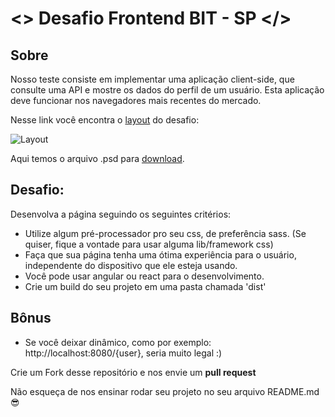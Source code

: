 # <> Desafio Frontend BIT - SP </>

## Sobre

Nosso teste consiste em implementar uma aplicação client-side, que consulte uma API e mostre os dados do perfil de um usuário. Esta aplicação deve funcionar nos navegadores mais recentes do mercado.

Nesse link você encontra o [layout](https://github.com/b2w-marketplace/code-challenge/blob/master/files/layout-code-challenge.jpg) do desafio:

![Layout](https://github.com/b2w-marketplace/code-challenge/blob/master/files/layout-code-challenge.jpg)


Aqui temos o arquivo .psd para [download](https://github.com/b2w-marketplace/code-challenge/blob/master/files/layout-code-challenge.psd).

## Desafio:

Desenvolva a página seguindo os seguintes critérios:

- Utilize algum pré-processador pro seu css, de preferência sass. (Se quiser, fique a vontade para usar alguma lib/framework css)
- Faça que sua página tenha uma ótima experiência para o usuário, independente do dispositivo que ele esteja usando.
- Você pode usar angular ou react para o desenvolvimento.
- Crie um build do seu projeto em uma pasta chamada 'dist'

## Bônus
- Se você deixar dinâmico, como por exemplo: http://localhost:8080/{user}, seria muito legal :)

Crie um Fork desse repositório e nos envie um **pull request**

Não esqueça de nos ensinar rodar seu projeto no seu arquivo README.md :sunglasses:
